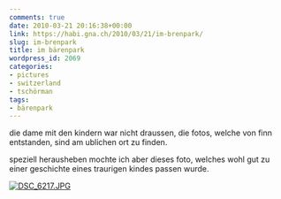 ```yaml
---
comments: true
date: 2010-03-21 20:16:38+00:00
link: https://habi.gna.ch/2010/03/21/im-brenpark/
slug: im-brenpark
title: im bärenpark
wordpress_id: 2069
categories:
- pictures
- switzerland
- tschörman
tags:
- bärenpark
---
```


die dame mit den kindern war nicht draussen, die fotos, welche von finn entstanden, sind am ublichen ort zu finden.

speziell herausheben mochte ich aber dieses foto, welches wohl gut zu einer geschichte eines traurigen kindes passen wurde.

[![DSC_6217.JPG](https://habi.gna.ch/wp-content/uploads/2010/03/DSC_6217-tm.jpg)](https://habi.gna.ch/wp-content/uploads/2010/03/DSC_6217.jpg)
